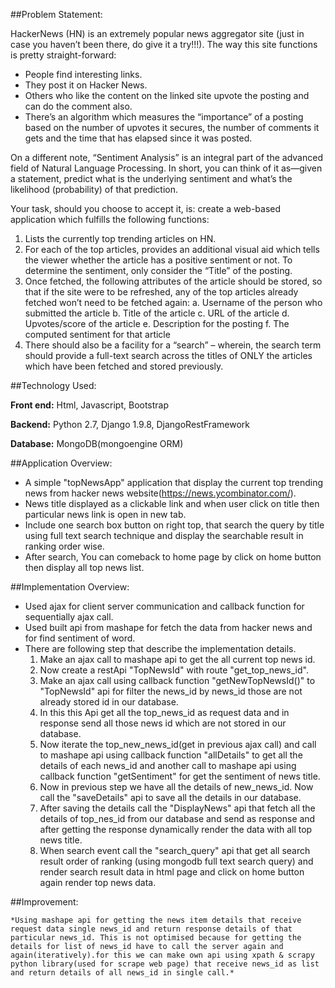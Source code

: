 ##Problem Statement:

  HackerNews (HN) is an extremely popular news aggregator site (just in case you haven’t been there, do give it a try!!!).
  The way this site functions is pretty straight-forward:
  
  * People find interesting links.
  * They post it on Hacker News.
  * Others who like the content on the linked site upvote the posting and can do the comment also.
  * There’s an algorithm which measures the “importance” of a posting based on the number of upvotes it secures, the number of comments it gets and the time that has elapsed since it was posted.
  
On a different note, “Sentiment Analysis” is an integral part of the advanced field of Natural Language Processing. In short, you can think of it as—given a statement, predict what is the underlying sentiment and what’s the likelihood (probability) of that prediction.

Your task, should you choose to accept it, is: create a web-based application which fulfills the following functions:

  1. Lists the currently top trending articles on HN.
  2. For each of the top articles, provides an additional visual aid which tells the viewer whether the article has a positive sentiment or not. To determine the sentiment, only consider the “Title” of the posting.
  3. Once fetched, the following attributes of the article should be stored, so that if the site were to be refreshed, any of the top articles already fetched won’t need to be fetched again:
    a. Username of the person who submitted the article
    b. Title of the article
    c. URL of the article
    d. Upvotes/score of the article
    e. Description for the posting
    f. The computed sentiment for that article
  4. There should also be a facility for a “search” – wherein, the search term should provide a full-text search across the titles of ONLY the articles which have been fetched and stored previously.


##Technology Used:

 **Front end:** Html, Javascript, Bootstrap
 
 **Backend:** Python 2.7, Django 1.9.8, DjangoRestFramework
 
 **Database:** MongoDB(mongoengine ORM)
 
##Application Overview:

  * A simple "topNewsApp" application that display the current top trending news from hacker news website(https://news.ycombinator.com/).
  * News title displayed as a clickable link and when user click on title then particular news link is open in new tab.
  * Include one search box button on right top, that search the query by title using full text search technique and display the searchable result in ranking order wise.
  * After search, You can comeback to home page by click on home button then display all top news list.

##Implementation Overview:

  * Used ajax for client server communication and callback function for sequentially ajax call.
  * Used  built api from mashape for fetch the data from hacker news and for find sentiment of word.
  * There are following step that describe the implementation details.
    1. Make an ajax call to mashape api to get the all current top news id.
    2. Now create a restApi "TopNewsId" with route "get_top_news_id".
    3. Make an ajax call using callback function "getNewTopNewsId()" to "TopNewsId" api for filter the news_id by news_id those are not already stored id in our database.
    4. In this this Api get all the top_news_id as request data and in response send all those news id which are not stored in our database.
    5. Now iterate the top_new_news_id(get in previous ajax call) and call to mashape api using callback function "allDetails" to get all the details of each news_id and another call to mashape api using callback function "getSentiment" for get the sentiment of news title.
    6. Now in previous step we have all the details of new_news_id. Now call the "saveDetails" api to save all the details in our database.
    7. After saving the details call the "DisplayNews" api that fetch all the details of top_nes_id from our database and send as response and after getting the response dynamically render the data with all top news title.
    8. When search event call the "search_query" api that get all search result order of ranking (using mongodb full text search query) and render search result data in html page and click on home button again render top news data.

##Improvement:

    *Using mashape api for getting the news item details that receive request data single news_id and return response details of that particular news_id. This is not optimised because for getting the details for list of news_id have to call the server again and again(iteratively).for this we can make own api using xpath & scrapy python library(used for scrape web page) that receive news_id as list and return details of all news_id in single call.*

